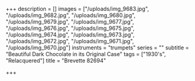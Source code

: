 +++
description = []
images = ["/uploads/img_9683.jpg", "/uploads/img_9682.jpg", "/uploads/img_9680.jpg", "/uploads/img_9679.jpg", "/uploads/img_9677.jpg", "/uploads/img_9676.jpg", "/uploads/img_9675.jpg", "/uploads/img_9674.jpg", "/uploads/img_9673.jpg", "/uploads/img_9672.jpg", "/uploads/img_9671.jpg", "/uploads/img_9670.jpg"]
instruments = "trumpets"
series = ""
subtitle = "Beautiful Dark Chocolate in its Original Case"
tags = ["1930's", "Relacquered"]
title = "Brevette 82694"

+++
